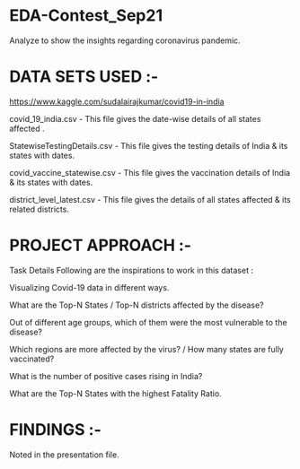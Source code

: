 # EDA-Contest_Sep21
Analyze to show the insights regarding coronavirus pandemic.

# DATA SETS USED :-

https://www.kaggle.com/sudalairajkumar/covid19-in-india

covid_19_india.csv  -   This file gives the date-wise details of all states affected .

StatewiseTestingDetails.csv  -  This file gives the testing details of India & its states with dates.

covid_vaccine_statewise.csv  -  This file gives the vaccination details of India & its states with dates.

district_level_latest.csv  - This file gives the details of all states affected & its related districts.



# PROJECT APPROACH  :- 

Task Details Following are the inspirations to work in this dataset :

Visualizing Covid-19 data in different ways.

What are the Top-N States / Top-N districts affected by the disease?

Out of different age groups, which of them were the most vulnerable to the disease?

Which regions are more affected by the virus? / How many states are fully vaccinated?

What is the number of positive cases rising in India?

What are the Top-N States  with the highest Fatality Ratio.

# FINDINGS :-

Noted in the presentation file.
